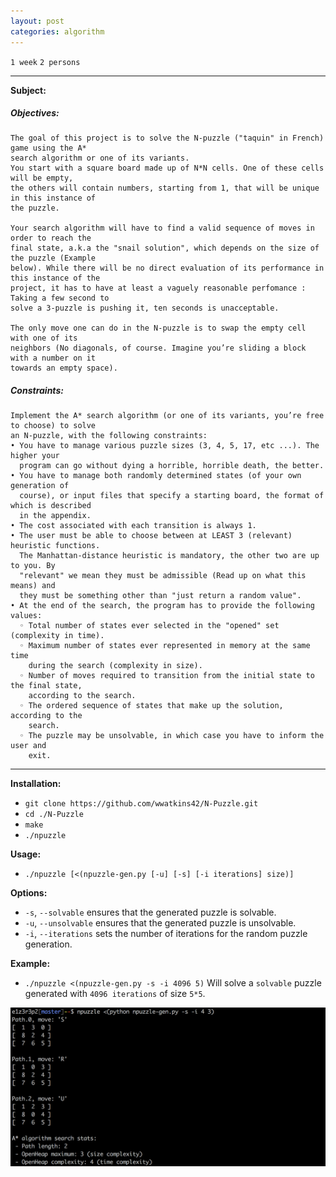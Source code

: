 ```yaml
---
layout: post
categories: algorithm
---
```


`1 week`
`2 persons`

---
__Subject:__
##### Objectives:
```
The goal of this project is to solve the N-puzzle ("taquin" in French) game using the A*
search algorithm or one of its variants.
You start with a square board made up of N*N cells. One of these cells will be empty,
the others will contain numbers, starting from 1, that will be unique in this instance of
the puzzle.

Your search algorithm will have to find a valid sequence of moves in order to reach the
final state, a.k.a the "snail solution", which depends on the size of the puzzle (Example
below). While there will be no direct evaluation of its performance in this instance of the
project, it has to have at least a vaguely reasonable perfomance : Taking a few second to
solve a 3-puzzle is pushing it, ten seconds is unacceptable.

The only move one can do in the N-puzzle is to swap the empty cell with one of its
neighbors (No diagonals, of course. Imagine you’re sliding a block with a number on it
towards an empty space).
```
##### Constraints:
```
Implement the A* search algorithm (or one of its variants, you’re free to choose) to solve
an N-puzzle, with the following constraints:
• You have to manage various puzzle sizes (3, 4, 5, 17, etc ...). The higher your
  program can go without dying a horrible, horrible death, the better.
• You have to manage both randomly determined states (of your own generation of
  course), or input files that specify a starting board, the format of which is described
  in the appendix.
• The cost associated with each transition is always 1.
• The user must be able to choose between at LEAST 3 (relevant) heuristic functions.
  The Manhattan-distance heuristic is mandatory, the other two are up to you. By
  "relevant" we mean they must be admissible (Read up on what this means) and
  they must be something other than "just return a random value".
• At the end of the search, the program has to provide the following values:
  ◦ Total number of states ever selected in the "opened" set (complexity in time).
  ◦ Maximum number of states ever represented in memory at the same time
    during the search (complexity in size).
  ◦ Number of moves required to transition from the initial state to the final state,
    according to the search.
  ◦ The ordered sequence of states that make up the solution, according to the
    search.
  ◦ The puzzle may be unsolvable, in which case you have to inform the user and
    exit.
```
---
__Installation:__

* `git clone https://github.com/wwatkins42/N-Puzzle.git`
* `cd ./N-Puzzle`
* `make`
* `./npuzzle`

**Usage:**
* `./npuzzle [<(npuzzle-gen.py [-u] [-s] [-i iterations] size)]`

**Options:**
* `-s`, `--solvable` ensures that the generated puzzle is solvable.
* `-u`, `--unsolvable` ensures that the generated puzzle is unsolvable.
* `-i`, `--iterations` sets the number of iterations for the random puzzle generation.

**Example:**
* `./npuzzle <(npuzzle-gen.py -s -i 4096 5)`
Will solve a `solvable` puzzle generated with `4096 iterations` of size `5*5`.

![n_puzzle_image](/images/n-puzzle-1.png?raw=true)
